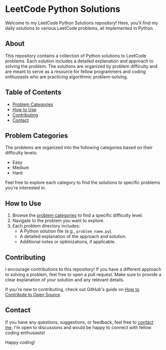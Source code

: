 
# LeetCode Python Solutions

Welcome to my LeetCode Python Solutions repository! Here, you'll find my daily solutions to various LeetCode problems, all implemented in Python.

## About

This repository contains a collection of Python solutions to LeetCode problems. Each solution includes a detailed explanation and approach to solving the problem. The solutions are organized by problem difficulty and are meant to serve as a resource for fellow programmers and coding enthusiasts who are practicing algorithmic problem-solving.

## Table of Contents

- [Problem Categories](#problem-categories)
- [How to Use](#how-to-use)
- [Contributing](#contributing)
- [Contact](#contact)

## Problem Categories

The problems are organized into the following categories based on their difficulty levels:

- Easy
- Medium
- Hard

Feel free to explore each category to find the solutions to specific problems you're interested in.

## How to Use

1. Browse the [problem categories](#problem-categories) to find a specific difficulty level.
2. Navigate to the problem you want to explore.
3. Each problem directory includes:
   - A Python solution file (e.g., `problem_name.py`).
   - A detailed explanation of the approach and solution.
   - Additional notes or optimizations, if applicable.

## Contributing

I encourage contributions to this repository! If you have a different approach to solving a problem, feel free to open a pull request. Make sure to provide a clear explanation of your solution and any relevant details.

If you're new to contributing, check out GitHub's guide on [How to Contribute to Open Source](https://opensource.guide/how-to-contribute/).

## Contact

If you have any questions, suggestions, or feedback, feel free to [contact me](iam.arshad.aa@gmail.com). I'm open to discussions and would be happy to connect with fellow coding enthusiasts!

Happy coding!
